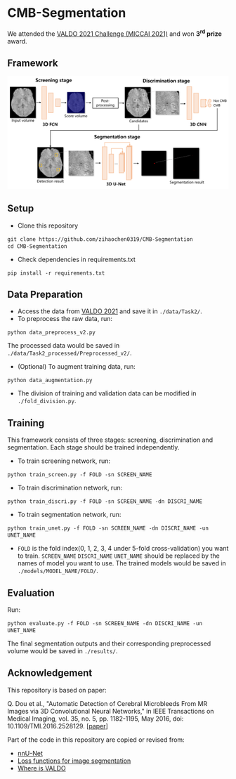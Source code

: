 # CMB-Segmentation
We attended the [VALDO 2021 Challenge (MICCAI 2021)](https://valdo.grand-challenge.org/) and won <b>3<sup>rd</sup> prize</b> award.

## Framework
![Framework](./figure/framework_overall.png)

## Setup
* Clone this repository
```
git clone https://github.com/zihaochen0319/CMB-Segmentation
cd CMB-Segmentation
```
* Check dependencies in requirements.txt
```
pip install -r requirements.txt
```

## Data Preparation
* Access the data from [VALDO 2021](https://valdo.grand-challenge.org/Description/) and save it in ```./data/Task2/```.
* To preprocess the raw data, run:
```
python data_preprocess_v2.py
```
The processed data would be saved in ```./data/Task2_processed/Preprocessed_v2/```.
* (Optional) To augment training data, run:
```
python data_augmentation.py
```
* The division of training and validation data can be modified in ```./fold_division.py```.

## Training
This framework consists of three stages: screening, discrimination and segmentation. Each stage should be trained independently.
* To train screening network, run:
```
python train_screen.py -f FOLD -sn SCREEN_NAME
```
* To train discrimination network, run:
```
python train_discri.py -f FOLD -sn SCREEN_NAME -dn DISCRI_NAME
```
* To train segmentation network, run:
```
python train_unet.py -f FOLD -sn SCREEN_NAME -dn DISCRI_NAME -un UNET_NAME
```
* ```FOLD``` is the fold index(0, 1, 2, 3, 4 under 5-fold cross-validation) you want to train. ```SCREEN_NAME``` ```DISCRI_NAME``` ```UNET_NAME``` should be replaced by the names of model you want to use. The trained models would be saved in ```./models/MODEL_NAME/FOLD/```.

## Evaluation
Run:
```
python evaluate.py -f FOLD -sn SCREEN_NAME -dn DISCRI_NAME -un UNET_NAME
```
The final segmentation outputs and their corresponding preprocessed volume would be saved in ```./results/```.

## Acknowledgement
This repository is based on paper:

Q. Dou et al., "Automatic Detection of Cerebral Microbleeds From MR Images via 3D Convolutional Neural Networks," in IEEE Transactions on Medical Imaging, vol. 35, no. 5, pp. 1182-1195, May 2016, doi: 10.1109/TMI.2016.2528129. \[[paper](https://ieeexplore.ieee.org/abstract/document/7403984)\]


Part of the code in this repository are copied or revised from: 
* [nnU-Net](https://github.com/MIC-DKFZ/nnUNet)
* [Loss functions for image segmentation](https://github.com/JunMa11/SegLoss) 
* [Where is VALDO](https://github.com/WhereIsValdo/valdo-eval-2021)
